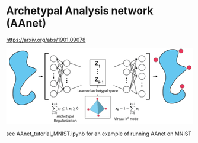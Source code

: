 # Archetypal Analysis network (AAnet)

https://arxiv.org/abs/1901.09078

![alt text](https://github.com/KrishnaswamyLab/AAnet/blob/master/AAnet.png)

see AAnet_tutorial_MNIST.ipynb for an example of running AAnet on MNIST